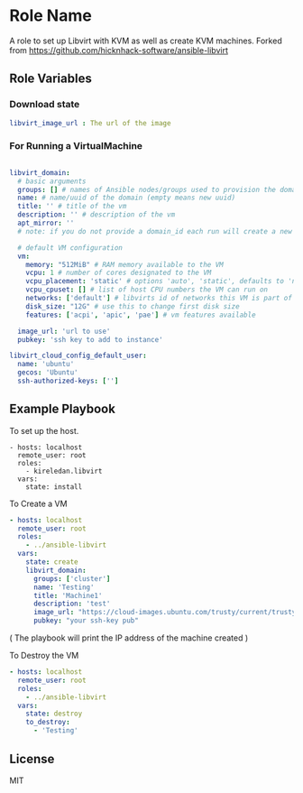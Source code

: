 Role Name
=========

A role to set up Libvirt with KVM as well as create KVM machines. Forked from https://github.com/hicknhack-software/ansible-libvirt

Role Variables
--------------

### Download state
``` yaml
libvirt_image_url : The url of the image 
```

### For Running a VirtualMachine

``` yaml

libvirt_domain:
  # basic arguments
  groups: [] # names of Ansible nodes/groups used to provision the domain
  name: # name/uuid of the domain (empty means new uuid)
  title: '' # title of the vm
  description: '' # description of the vm
  apt_mirror: ''
  # note: if you do not provide a domain_id each run will create a new vm!

  # default VM configuration
  vm:
    memory: "512MiB" # RAM memory available to the VM
    vcpu: 1 # number of cores designated to the VM
    vcpu_placement: 'static' # options 'auto', 'static', defaults to 'numatune'
    vcpu_cpuset: [] # list of host CPU numbers the VM can run on
    networks: ['default'] # libvirts id of networks this VM is part of
    disk_size: "12G" # use this to change first disk size
    features: ['acpi', 'apic', 'pae'] # vm features available

  image_url: 'url to use'
  pubkey: 'ssh key to add to instance'

libvirt_cloud_config_default_user:
  name: 'ubuntu'
  gecos: 'Ubuntu'
  ssh-authorized-keys: ['']
```

Example Playbook
----------------

To set up the host. 

    - hosts: localhost
	  remote_user: root
	  roles:
	    - kireledan.libvirt
	  vars:
	    state: install

To Create a VM

``` yaml
- hosts: localhost
  remote_user: root
  roles:
    - ../ansible-libvirt
  vars:
    state: create
    libvirt_domain:
      groups: ['cluster'] 
      name: 'Testing'
      title: 'Machine1' 
      description: 'test'
      image_url: "https://cloud-images.ubuntu.com/trusty/current/trusty-server-cloudimg-amd64-disk1.img"
      pubkey: "your ssh-key pub"

```
( The playbook will print the IP address of the machine created )


To Destroy the VM

``` yaml
- hosts: localhost
  remote_user: root
  roles:
    - ../ansible-libvirt
  vars:
    state: destroy
    to_destroy: 
      - 'Testing'
```

License
-------

MIT
